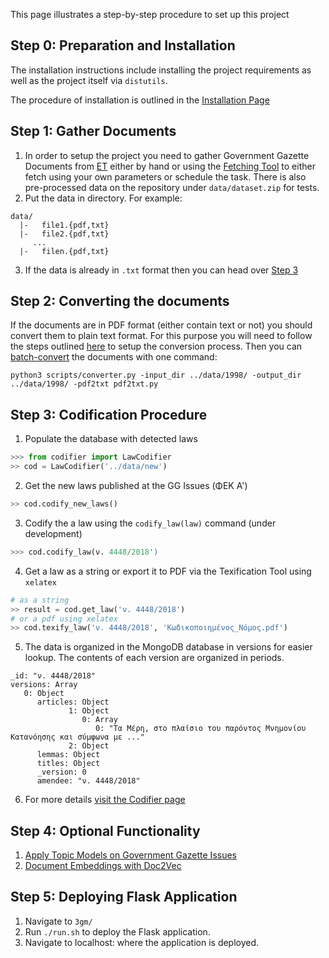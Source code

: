 This page illustrates a step-by-step procedure to set up this project 

## Step 0: Preparation and Installation 

The installation instructions include installing the project requirements as well as the project itself via `distutils`. 

The procedure of installation is outlined in the [Installation Page](https://github.com/eellak/gsoc2018-3gm/wiki/Installation)

## Step 1: Gather Documents

1. In order to setup the project you need to gather Government Gazette Documents from [ET](https://et.gr) either by hand or using the [Fetching Tool](https://github.com/eellak/gsoc2018-3gm/wiki/Fetching-Documents) to either fetch using your own parameters or schedule the task. There is also pre-processed data on the repository under `data/dataset.zip` for tests. 
2. Put the data in directory. For example:

```
data/
  |-   file1.{pdf,txt}
  |-   file2.{pdf,txt}
     ...
  |-   filen.{pdf,txt}
```   

3. If the data is already in `.txt` format then you can head over [Step 3](#step-3-codification-procedure)

## Step 2: Converting the documents 

If the documents are in PDF format (either contain text or not) you should convert them to plain text format. For this purpose you will need to follow the steps outlined [here](https://github.com/eellak/gsoc2018-3gm/wiki/Document-Processing) to setup the conversion process. Then you can [batch-convert](https://github.com/eellak/gsoc2018-3gm/wiki/Document-Processing#using-the-converterpy-tool-for-batch-conversion) the documents with one command: 

```
python3 scripts/converter.py -input_dir ../data/1998/ -output_dir ../data/1998/ -pdf2txt pdf2txt.py
```   

## Step 3: Codification Procedure

1. Populate the database with detected laws

```python
>>> from codifier import LawCodifier
>> cod = LawCodifier('../data/new')
```

2. Get the new laws published at the GG Issues (ΦΕΚ Α') 
```python
>> cod.codify_new_laws()
```

3. Codify the a law using the `codify_law(law)` command (under development)
```python
>>> cod.codify_law(ν. 4448/2018')
```

4. Get a law as a string or export it to PDF via the Texification Tool using `xelatex`
```python
# as a string
>> result = cod.get_law('ν. 4448/2018')
# or a pdf using xelatex
>> cod.texify_law('ν. 4448/2018', 'Κωδικοποιημένος_Νόμος.pdf') 
```

5. The data is organized in the MongoDB database in versions for easier lookup.
The contents of each version are organized in periods. 

```
_id: "ν. 4448/2018"
versions: Array
   0: Object
      articles: Object
             1: Object
                0: Array
                   0: "Τα Μέρη, στο πλαίσιο του παρόντος Μνημονίου Κατανόησης και σύμφωνα με ..."
             2: Object
      lemmas: Object
      titles: Object
      _version: 0
      amendee: "ν. 4448/2018"
```
6. For more details [visit the Codifier page](https://github.com/eellak/gsoc2018-3gm/wiki/Codifier)

## Step 4: Optional Functionality 

1. [Apply Topic Models on Government Gazette Issues](https://github.com/eellak/gsoc2018-3gm/wiki/Topic-Modelling)
2. [Document Embeddings with Doc2Vec](https://github.com/eellak/gsoc2018-3gm/wiki/Doc2Vec)

## Step 5: Deploying Flask Application

1. Navigate to `3gm/`
2. Run `./run.sh` to deploy the Flask application.
3. Navigate to localhost:<port> where the application is deployed. 
 

